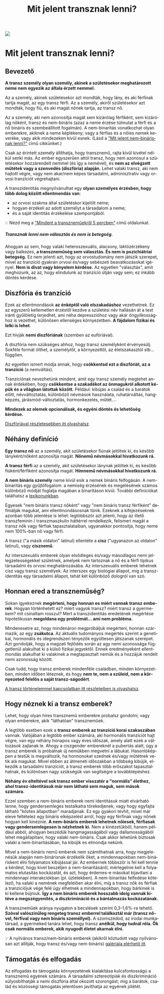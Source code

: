 ﻿---
title: "Mit jelent transznak lenni?"
description: "Elfogadás és támogatás kulcsfontosságúak a transznemű és nem-bináris egyének jólétéhez."
lang: hu
---

<div class="header-image"><img src="assets/images/undraw_happy_feeling.svg" /></div>

# Mit jelent transznak lenni?

## Bevezető

**A transz személy olyan személy, akinek a születésekor meghatározott neme nem egyezik az általa érzett nemmel.**

Az a személy, akinek születésekor azt mondták, hogy lány, és aki férfinak tartja magát, az egy transz férfi. Az a személy, akiről születésekor azt mondták, hogy fiú, és aki magát nőnek tartja, az transz nő.

Az a személy, aki nem azonosítja magát sem kizárólag férfiként, sem kizárólag nőként, transz és nem-bináris (azaz a neme érzése túlmutat a férfi és a nő bináris és szembeállított fogalmán). A nem-binaritás vonatkozhat olyan emberekre, akiknek a neme képlékeny; vagy a férfias és a nőies nemek keveréke, vagy akik mindezeken kívül esnek. (Lásd a ["Mit jelent nem-binárisnak lenni?"](/#/entry?id=mit-jelent-nem-binarisnak-lenni) című cikkünket.)

Csak az érintett személy állíthatja, hogy transznemű, rajta kívül kivétel nélkül senki más. Az ember egyszerűen attól transz, hogy nem azonosul a születésekor hozzárendelt nemmel (és így a nemével), és **nem az elvégzett műtétek vagy a szenvedés (diszfória) alapján.** Lehet valaki transz, aki nem hajtott végre, vagy nem akar/nem képes társadalmi, adminisztratív vagy orvosi tranzíciót végrehajtani.

A transzidentitás megnyilvánulhat egy **olyan személyes érzésben, hogy több dolog között ellentmondás van**:

- az orvosi szakma által születéskor kijelölt neme;
- hogyan érzékeli az adott személyt a társadalom a neme;
- és a saját identitás érzékelése szempontjából.

💡 Nézd meg a ["Mindent a transzneműekről 5 percben"](/#/intro) című oldalunkat.

<div class="infobox error">
<h5>Transznak lenni nem választás és nem is betegség.</h5>

Ahogyan az sem, hogy valaki heteroszexuális, alacsony, laktózérzékeny vagy balkezes, **a transzneműség sem választás. És nem is pszichiátriai betegség.** Ez nem jelenti azt, hogy az orvostudomány nem játszik szerepet, mivel az tranzíció gyakran orvosi és/vagy sebészeti beavatkozásokat igényel. **Nem is divat vagy kényelem kérdése.** Az egyetlen "választás", amit meghozunk, az az, hogy elindulunk az tranzíció útján vagy sem; ez inkább döntés kérdése.

</div>

## Diszfória és tranzíció

Ezek az ellentmondások **az énképtől való elszakadáshoz** vezethetnek. Ez az egyszerű kellemetlen érzéstől kezdve a születési név hallásán át a test iránti gyűlöletig terjedhet, ami néha depresszióhoz vagy akár öngyilkossághoz is vezethet, különösen ellenséges környezetben. **A fájdalom fizikai és lelki is lehet**.

Ezt hívják **nemi diszfóriának** (szemben az eufóriával).

A diszfória nem szükséges ahhoz, hogy transz személyként érvényesülj. Sokféle formát ölthet, a személytől, a környezettől, az életszakasztól stb... függően.

Az egyetlen ismert módja annak, hogy **csökkentsd ezt a diszfóriát, az a tranzíció** (a nemváltás).

Tranzíciónak nevezhetünk mindent, amit egy transz személy megtehet annak érdekében, hogy **csökkentse a szakadékot az önmagukról alkotott képük és a világban látottak között.** Például: kibújás a család és a barátok előtt, névváltoztatás, különböző névmások használata, ruhatárváltás, hangképzés, járásmód-változtatás, hormonkezelés, műtét....

**Mindezek az elemek opcionálisak, és egyéni döntés és lehetőség kérdése.**

[Diszfóriával részletesebben itt olvashatsz](/#/entry?id=diszforia).

## Néhány definíció

**Egy transz nő** az a személy, akit születésekor fiúnak jelöltek ki, és később lányként/nőként azonosítja magát. **Nőnemű névmásokkal hivatkozunk rá.**

**A transz férfi** az a személy, akit születésekor lánynak jelöltek ki, és később fiúként/férfiként azonosítja magát. **Hímnemű névmásokkal hivatkozunk rá.**

**A nem bináris személy** neme kívül esik a nemek bináris felfogásán. A nem-binaritás egy gyűjtőfogalom: a nemiség érzésének és megélésének számos különböző módját foglalja magában a binaritáson kívül. További definíciókat találhatsz a [lexikonunkban](/#/lexikon).

Egyesek "nem bináris transz nőként" vagy "nem bináris transz férfiként" definiálják magukat, ami ellentmondásosnak tűnik. Ezeknek a kifejezéseknek azonban több jelentése is lehet: legtöbbször azt jelenti, hogy az illető transzfeminin / transzmaszkulin háttérrel rendelkezik, felismeri magát a transz nők vagy férfiak tapasztalataiban, ugyanakkor pontosítja, hogy neme nem 100%-ban nő vagy férfi.


A transz ("a másik oldalon" latinul) ellentéte a **cisz** ("ugyanazon az oldalon" latinul), vagy **cisznemű**.

Az interszexuális emberek olyan elsődleges és/vagy másodlagos nemi jellegzetességekkel születnek, amelyek nem tartoznak a nő és a férfi tipikus társadalmi és orvosi meghatározásába. Az interszexuális emberek lehetnek cisz vagy transz személyek. Az interszex egy biológiai állapot, míg a transz-identitás egy társadalmi állapot, tehát két különböző dologról van szó.

## Honnan ered a transzneműség?

Sokan igyekeznek **megérteni, hogy honnan es miért vannak transz emberek**. Hogyan történhetett ez? miért vagyok transz? miért transz a gyermekem? mit csinaltam rosszul? Mert a transzidentitás eredetének megértése hipotetikusan **megoldana egy problémát... ami nem probléma.**

Mindenesetre az, hogy mindenáron megpróbáljuk megérteni, honnan származik, az egy **zsákutca**. Az aktuális tudományos megértés szerint a genetikai, hormonális és idegrendszeri tényezők együttesen játszanak szerepet. Azt gondolják, hogy a magzati fejlődés során az agy nemi azonossága függetlenül alakulhat ki a külső fizikai jegyektől. Ennek eredményeként ellentmondás alakulhat ki valakinek a megtapasztalt nemük és a hozzájuk rendelt nemi azonosság között.

Csak tudd, hogy transz emberek mindenféle családban, minden környezetben, minden időben léteznek, és hogy **nem te, nem a szüleid, nem a környezeted felelős a saját transz-ságodért**.

[A transz történelemmel kapcsolatban itt részleteiben is olvashatsz](/#/entry?id=transz-tortenelem).

## Hogy néznek ki a transz emberek?

Lehet, hogy olyan híres transznemű emberekre probalsz gondolni; vagy olyan emberekre, akik "láthatóan" transzneműek.

A legtöbb esetben ezek a **transz emberek az tranzíció korai szakaszában** vannak. Valójában a legtöbb ember számára, aki hormonális tranzíciót hajt végre, van egy néhány hónapos vagy éves időszak, amely alatt ezek a változások zajlanak le. Ahogy a ciszgender embereknél a pubertás alatt, úgy a transz emberek is próbálnak új nemükben megvetni a lábukat. Hasonlóképpen a testük is megváltozik, ha hormonokat szednek és/vagy műtétnek vetik alá magukat. Mivel ebben az átmeneti időszakban a többség kibújik, elkezdik a tarsadalmi tranzíciót, a transz emberek több erőszakot tapasztalhatnak, és különösen nagy szükségük van segítségre a továbblépéshez.

**Néhány év elteltével sok transz ember visszatér a "normális" élethez, ahol transz-identitásuk már nem látható sem maguk, sem mások számára.**

Ezzel szemben a nem-bináris emberek nemi identitásuk miatt elvárható lenne, hogy gendersemleges testalkatra törekedjenek, vagy hogy egyfajta látható "köztes állapotban" maradjanak. Ez egy gyakori tévhit, mivel már eleve feltételez egy bináris elképzelést arról, hogy egy férfinak vagy nőnek hogyan kell kinéznie. **A nem-bináris emberek lehetnek nőiesek, férfiasak vagy gendersemlegesen is nézhetnek ki.** Nem a kinézetükből, hanem például abból, ahogyan beszédük hangmagasságából vagy dallamosságából lehet megállapítani, hogy valaki nem-bináris. Csak akkor lehetünk biztosak valaki a nem-binaritásában, ha kibújik es elmondja nekünk.

Mivel a nem-bináris nemű emberek nem számíthatnak arra, hogy megjelenésük alapján nem-binárisnak érzékelik őket, a mindennapokban nem-bináriskent élni folyamatos kibújással jár. Az embernek többször is fel kell tennie a kérdést, hogy kivel beszéljen a nem-binaritásáról, mérlegelnie kell a folyamatos elutasítás kockázatát, és azt, hogy érdemes-e másokat kijavítani a mindennapi interakciókban (pl. üzletekben). A nem-binaritás felfedése kötelező, ha valaki a nemének megfelelően akar élni, míg a transz nők és férfiak a tranziciójuk vége felé úgy élhetnek a mindennapokban, hogy bárkinek is ki kellene bújniuk. **Így a nem bináris emberek hosszabb ideig vannak kitéve a megszégyenítés, a diszkrimináció és a bántalmazás kockázatának.**

A transzneműek aránya nyugaton a becslések szerint 0,3-1,6%-ra tehető. **Szóval valószínűleg rengeteg transz emberrel találkoztál már (transz nővel, férfival vagy nem bináris személlyel).** A szomszédod, az irodai munkatársad, a gyermeked tanára lehet, hogy transz **anélkül, hogy tudnál róla. Ők csak normális emberek, akik nyugodt életet akarnak élni.**

💡 A nyilvános transz/nem-bináris emberek (akikről köztudott vagy nyilvánosan azt állítják, hogy transz és/vagy nem-bináris) [galériája elérhető itt](/#/galery).

## Támogatás és elfogadás

Az elfogadás és támogatás környezetének kialakítása kulcsfontosságú a transznemű egyének számára. A társadalmi sztereotípiák és diszkrimináció súlyosbíthatják a nemi diszfória által okozott szorongást; míg a barátok, család és közösségi támogatás jelentősen javíthatja az egyének jólétét.

